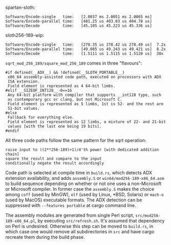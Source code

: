 spartan-sloth:
```
Software/Encode-single   time:   [2.0037 ms 2.0051 ms 2.0065 ms]
Software/Encode-parallel time:   [401.25 us 403.03 us 404.78 us]
Software/Decode          time:   [45.105 us 45.223 us 45.336 us]
```

sloth256-189-wip:
```
Software/Encode-single   time:   [278.35 us 278.42 us 278.49 us]  7.2x
Software/Encode-parallel time:   [49.085 us 49.243 us 49.421 us]  8.2x
Software/Decode          time:   [1.5111 us 1.5115 us 1.5120 us]  30x
```

`sqrt_mod_256_189/square_mod_256_189` comes in three "flavours":
```
#if defined(__ADX__) && !defined(__SLOTH_PORTABLE__)
 x86_64 assembly-assisted code path, executed on processors with ADX
 ISA extension.
 Field element is represented as 4 64-bit limbs.
#elif __SIZEOF_INT128__-0==16
 Any 64-bit platform with compiler that supports __int128 type, such
 as contemporary gcc or clang, but not Microsoft C.
 Field element is represented as 5 limbs, 1st is 52- and the rest are
 51-bit values.
#else
 Fallback for everything else.
 Field element is represented as 12 limbs, a mixture of 22- and 21-bit
 values [with the last one being 19 bits].
#endif
```
All three code paths follow the same pattern for the sqrt operation:
```
raise input to ((2**256-189)+1)/4'th power [with dedicated addition chain]
square the result and compare to the input
conditionally negate the result accordingly
```
Code path is selected at compile time in `build.rs`, which detects
ADX extension availability, and adds `assembly.S` or
`win64/mod256-189-x86_64.asm` to build sequence depending on whether or
not one uses a non-Microsoft or Microsoft compiler. In former case the
`assembly.S` makes the choice among `coff` (used by MinGW), `elf` (used
by Linux, *BSD, Solaris) or `mach-o` (used by MacOS) executable formats.
The ADX detection can be suppressed with `--features portable` at cargo
command line.

The assembly modules are generated from single Perl script,
`src/mod256-189-x86_64.pl`, by executing `src/refresh.sh`. It's assumed
that dependency on Perl is undesired. Otherwise this step can be moved
to `build.rs`, in which case one would remove all subdirectories in
`src` and have cargo recreate them during the build phase.
